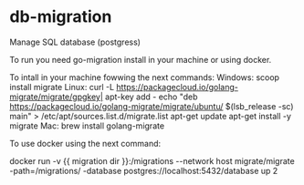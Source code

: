 # db-migration
Manage SQL database (postgress)

To run you need go-migration install in your machine or using docker.


To intall in your machine fowwing the next commands:
    Windows:
        scoop install migrate
    Linux:
        curl -L https://packagecloud.io/golang-migrate/migrate/gpgkey| apt-key add -
        echo "deb https://packagecloud.io/golang-migrate/migrate/ubuntu/ $(lsb_release -sc) main" > /etc/apt/sources.list.d/migrate.list
        apt-get update
        apt-get install -y migrate
    Mac:
        brew install golang-migrate

To use docker using the next command:

docker run -v {{ migration dir }}:/migrations --network host migrate/migrate
    -path=/migrations/ -database postgres://localhost:5432/database up 2

